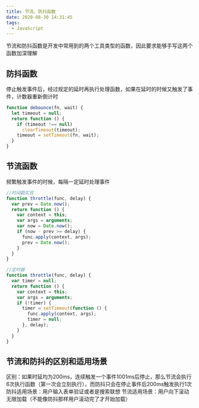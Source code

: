 ```yaml
---
title: 节流、防抖函数
date: 2020-08-30 14:31:45
tags: 
  - JavaScript
---
```


节流和防抖函数是开发中常用到的两个工具类型的函数，因此要求能够手写这两个函数加深理解
<!--more-->

## 防抖函数

 停止触发事件后，经过规定的延时再执行处理函数，如果在延时的时候又触发了事件，计数器重新倒计时

```js
function debounce(fn, wait) {
  let timeout = null;
  return function () {
    if (timeout !== null)
      clearTimeout(timeout);
    timeout = setTimeout(fn, wait);
  }
}
```

## 节流函数

频繁触发事件的时候，每隔一定延时处理事件

```js
//时间戳实现
function throttle(func, delay) {
  var prev = Date.now();
  return function () {
    var context = this;
    var args = arguments;
    var now = Date.now();
    if (now - prev >= delay) {
      func.apply(context, args);
      prev = Date.now();
    }
  }
}
```

```js
//定时器
function throttle(func, delay) {
  var timer = null;
  return function () {
    var context = this;
    var args = arguments;
    if (!timer) {
      timer = setTimeout(function () {
        func.apply(context, args);
        timer = null;
      }, delay);
    }
  }
}
```

## 节流和防抖的区别和适用场景

区别：如果时延均为200ms，连续触发一个事件1001ms后停止，那么节流会执行6次执行函数（第一次会立刻执行），而防抖只会在停止事件后200ms触发执行1次
防抖适用场景：用户输入表单验证或者是搜索联想
节流适用场景：用户向下滚动无限加载（不能像防抖那样用户滚动完了才开始加载）
